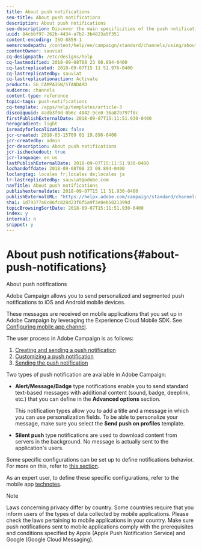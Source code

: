 ```yaml
---
title: About push notifications
seo-title: About push notifications
description: About push notifications
seo-description: Discover the main specificities of the push notification channel in Adobe Campaign.
uuid: 84cbbf97-262b-4434-a7b2-3b4823a5f351
content-encoding: ISO-8859-1
aemsrcnodepath: /content/help/en/campaign/standard/channels/using/about-push-notifications
contentOwner: sauviat
cq-designpath: /etc/designs/help
cq-lastmodified: 2018-09-08T08 23 08.894-0400
cq-lastreplicated: 2018-09-07T15 11 51.976-0400
cq-lastreplicatedby: sauviat
cq-lastreplicationaction: Activate
products: SG_CAMPAIGN/STANDARD
audience: channels
content-type: reference
topic-tags: push-notifications
cq-template: /apps/help/templates/article-3
discoiquuid: 4adb3f0d-0b6c-4042-9ce0-36a87b797f8c
firstPublishExternalDate: 2018-09-07T15:11:51.930-0400
herogradient: light
isreadyforlocalization: false
jcr-created: 2018-03-15T09 01 19.896-0400
jcr-createdby: admin
jcr-description: About push notifications
jcr-ischeckedout: true
jcr-language: en_us
lastPublishExternalDate: 2018-09-07T15:11:51.930-0400
lochandoffdate: 2018-09-08T08 23 08.894-0400
loclangtag: locales fr;locales de;locales ja
lr-lastreplicatedby: sauviat@adobe.com
navTitle: About push notifications
publishexternaldate: 2018-09-07T15 11 51.930-0400
publishExternalURL: "https://helpx.adobe.com/campaign/standard/channels/using/about-push-notifications.html"
sha1: 1d79377a8c86fc828d23f6f5a9f3e0eb5021399d
topicBrowsingSortDate: 2018-09-07T15:11:51.930-0400
index: y
internal: n
snippet: y
---
```


# About push notifications{#about-push-notifications}

About push notifications

Adobe Campaign allows you to send personalized and segmented push notifications to iOS and Android mobile devices.

These messages are received on mobile applications that you set up in Adobe Campaign by leveraging the Experience Cloud Mobile SDK. See [Configuring mobile app channel](../../administration/using/configuring-a-mobile-application-using-sdk-v4.md).

The user process in Adobe Campaign is as follows:

1. [Creating and sending a push notification](../../channels/using/creating-and-sending-a-push-notification.md)
1. [Customizing a push notification](../../channels/using/customizing-a-push-notification.md)
1. [Sending the push notification](../../sending/using/confirming-the-send.md)

Two types of push notification are available in Adobe Campaign:

* **Alert/Message/Badge** type notifications enable you to send standard text-based messages with additional content (sound, badge, deeplink, etc.) that you can define in the **Advanced options** section.

  This notification types allow you to add a title and a message in which you can use personalization fields. To be able to personalize your message, make sure you select the **Send push on profiles** template.

* **Silent push** type notifications are used to download content from servers in the background. No message is actually sent to the application's users.

Some specific configurations can be set up to define notifications behavior. For more on this, refer to [this section](../../channels/using/customizing-a-push-notification.md).

As an expert user, to define these specific configurations, refer to the mobile app [technotes](https://helpx.adobe.com/campaign/kb/acs-article-list.html).

>[!NOTE]
>
>Laws concerning privacy differ by country. Some countries require that you inform users of the types of data collected by mobile applications. Please check the laws pertaining to mobile applications in your country. Make sure push notifications sent to mobile applications comply with the prerequisites and conditions specified by Apple (Apple Push Notification Service) and Google (Google Cloud Messaging).


